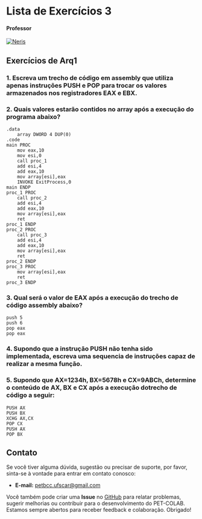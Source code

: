 # Lista de Exercícios 3

#### Professor
[![Neris](https://img.shields.io/badge/Luciano_Neris-%2300599C.svg?style=for-the-badge&logo=GoogleScholar&logoColor=white)](https://site.dc.ufscar.br/docente/5cee7e5d48365a001679f750)

## Exercícios de Arq1

### 1. Escreva um trecho de código em assembly que utiliza apenas instruções PUSH e POP para trocar os valores armazenados nos registradores EAX e EBX.

### 2. Quais valores estarão contidos no array após a execução do programa abaixo?
    .data
        array DWORD 4 DUP(0)
    .code
    main PROC
        mov eax,10
        mov esi,0
        call proc_1
        add esi,4
        add eax,10
        mov array[esi],eax
        INVOKE ExitProcess,0
    main ENDP
    proc_1 PROC
        call proc_2
        add esi,4
        add eax,10
        mov array[esi],eax
        ret
    proc_1 ENDP
    proc_2 PROC
        call proc_3
        add esi,4
        add eax,10
        mov array[esi],eax
        ret
    proc_2 ENDP
    proc_3 PROC
        mov array[esi],eax
        ret
    proc_3 ENDP

### 3. Qual será o valor de EAX após a execução do trecho de código assembly abaixo?
    push 5
    push 6
    pop eax
    pop eax

### 4. Supondo que a instrução PUSH não tenha sido implementada, escreva uma sequencia de instruções capaz de realizar a mesma função.

### 5. Supondo que AX=1234h, BX=5678h e CX=9ABCh, determine o conteúdo de AX, BX e CX após a execução dotrecho de código a seguir:
    PUSH AX
    PUSH BX
    XCHG AX,CX
    POP CX
    PUSH AX
    POP BX

## Contato

Se você tiver alguma dúvida, sugestão ou precisar de suporte, por favor, sinta-se à vontade para entrar em contato conosco:

- **E-mail:** petbcc.ufscar@gmail.com

Você também pode criar uma **Issue** no [GitHub](https://github.com/petbccufscar/pet-colab/issues) para relatar problemas, sugerir melhorias ou contribuir para o desenvolvimento do PET-COLAB. Estamos sempre abertos para receber feedback e colaboração. Obrigado!
